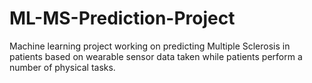 # ML-MS-Prediction-Project
Machine learning project working on predicting Multiple Sclerosis in patients based on wearable sensor data taken while patients perform a number of physical tasks.  
